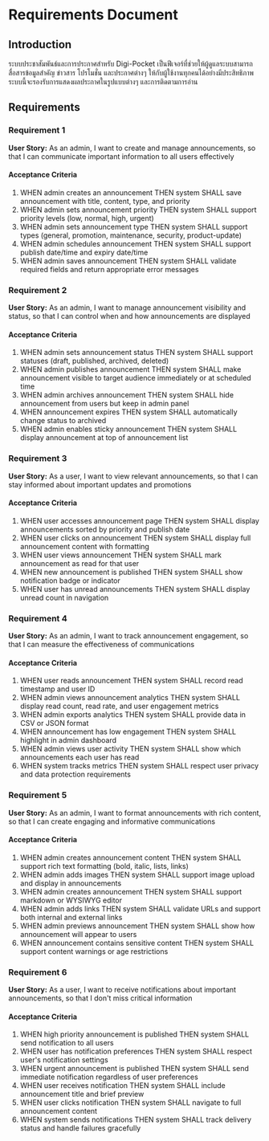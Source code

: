 # Requirements Document

## Introduction

ระบบประชาสัมพันธ์และการประกาศสำหรับ Digi-Pocket เป็นฟีเจอร์ที่ช่วยให้ผู้ดูแลระบบสามารถสื่อสารข้อมูลสำคัญ ข่าวสาร โปรโมชั่น และประกาศต่างๆ ให้กับผู้ใช้งานทุกคนได้อย่างมีประสิทธิภาพ ระบบนี้จะรองรับการแสดงผลประกาศในรูปแบบต่างๆ และการติดตามการอ่าน

## Requirements

### Requirement 1

**User Story:** As an admin, I want to create and manage announcements, so that I can communicate important information to all users effectively

#### Acceptance Criteria

1. WHEN admin creates an announcement THEN system SHALL save announcement with title, content, type, and priority
2. WHEN admin sets announcement priority THEN system SHALL support priority levels (low, normal, high, urgent)
3. WHEN admin sets announcement type THEN system SHALL support types (general, promotion, maintenance, security, product-update)
4. WHEN admin schedules announcement THEN system SHALL support publish date/time and expiry date/time
5. WHEN admin saves announcement THEN system SHALL validate required fields and return appropriate error messages

### Requirement 2

**User Story:** As an admin, I want to manage announcement visibility and status, so that I can control when and how announcements are displayed

#### Acceptance Criteria

1. WHEN admin sets announcement status THEN system SHALL support statuses (draft, published, archived, deleted)
2. WHEN admin publishes announcement THEN system SHALL make announcement visible to target audience immediately or at scheduled time
3. WHEN admin archives announcement THEN system SHALL hide announcement from users but keep in admin panel
4. WHEN announcement expires THEN system SHALL automatically change status to archived
5. WHEN admin enables sticky announcement THEN system SHALL display announcement at top of announcement list

### Requirement 3

**User Story:** As a user, I want to view relevant announcements, so that I can stay informed about important updates and promotions

#### Acceptance Criteria

1. WHEN user accesses announcement page THEN system SHALL display announcements sorted by priority and publish date
2. WHEN user clicks on announcement THEN system SHALL display full announcement content with formatting
3. WHEN user views announcement THEN system SHALL mark announcement as read for that user
4. WHEN new announcement is published THEN system SHALL show notification badge or indicator
5. WHEN user has unread announcements THEN system SHALL display unread count in navigation

### Requirement 4

**User Story:** As an admin, I want to track announcement engagement, so that I can measure the effectiveness of communications

#### Acceptance Criteria

1. WHEN user reads announcement THEN system SHALL record read timestamp and user ID
2. WHEN admin views announcement analytics THEN system SHALL display read count, read rate, and user engagement metrics
3. WHEN admin exports analytics THEN system SHALL provide data in CSV or JSON format
4. WHEN announcement has low engagement THEN system SHALL highlight in admin dashboard
5. WHEN admin views user activity THEN system SHALL show which announcements each user has read
6. WHEN system tracks metrics THEN system SHALL respect user privacy and data protection requirements

### Requirement 5

**User Story:** As an admin, I want to format announcements with rich content, so that I can create engaging and informative communications

#### Acceptance Criteria

1. WHEN admin creates announcement content THEN system SHALL support rich text formatting (bold, italic, lists, links)
2. WHEN admin adds images THEN system SHALL support image upload and display in announcements
3. WHEN admin creates announcement THEN system SHALL support markdown or WYSIWYG editor
4. WHEN admin adds links THEN system SHALL validate URLs and support both internal and external links
5. WHEN admin previews announcement THEN system SHALL show how announcement will appear to users
6. WHEN announcement contains sensitive content THEN system SHALL support content warnings or age restrictions

### Requirement 6

**User Story:** As a user, I want to receive notifications about important announcements, so that I don't miss critical information

#### Acceptance Criteria

1. WHEN high priority announcement is published THEN system SHALL send notification to all users
2. WHEN user has notification preferences THEN system SHALL respect user's notification settings
3. WHEN urgent announcement is published THEN system SHALL send immediate notification regardless of user preferences
4. WHEN user receives notification THEN system SHALL include announcement title and brief preview
5. WHEN user clicks notification THEN system SHALL navigate to full announcement content
6. WHEN system sends notifications THEN system SHALL track delivery status and handle failures gracefully